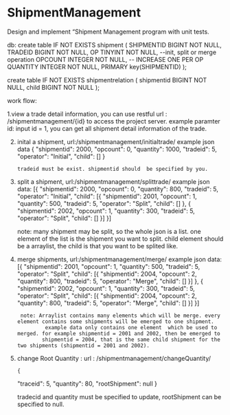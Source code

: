 
# ShipmentManagement
Design and implement “Shipment Management program with unit tests. 

db:
create table IF NOT EXISTS shipment
(
   SHIPMENTID BIGINT NOT NULL,
   TRADEID BIGINT NOT NULL,
   OP TINYINT NOT NULL, --init, split or merge operation
   OPCOUNT INTEGER NOT NULL, -- INCREASE ONE PER OP
   QUANTITY INTEGER NOT NULL,
   PRIMARY key(SHIPMENTID)
);

create table IF NOT EXISTS shipmentrelation
(
    shipmentid BIGINT NOT NULL,
    child BIGINT NOT NULL
);


work flow:

1.view a trade detail information, you can use restful url : /shipmentmanagement/{id} to access the project server.
   example paramter id:
            input  id = 1, you can get all shipment detail information of the trade.

2.  inital a shipment, url:/shipmentmanagement/initialtrade/
     example json data
          {
	"shipmentid": 2000,
	"opcount": 0,
	"quantity": 1000,
	"tradeid": 5,
	"operator": "Initial",
	"child": []
        }
    
        tradeid must be exist. shipmentid should  be specified by you.

3. split a shipment, url:/shipmentmanagement/splittrade/
    example json data:
        [{
	"shipmentid": 2000,
	"opcount": 0,
	"quantity": 800,
	"tradeid": 5,
	"operator": "Initial",
	"child": [{
		"shipmentid": 2001,
		"opcount": 1,
		"quantity": 500,
		"tradeid": 5,
		"operator": "Split",
		"child": []
	}, {
		"shipmentid": 2002,
		"opcount": 1,
		"quantity": 300,
		"tradeid": 5,
		"operator": "Split",
		"child": []
	}]
      }]

    note: many shipment may be split, so the whole json is a list. one element of the list is the shipment you want to split.
             child element should be a arraylist, the child is that you want to be splited like. 


4. merge shipments, url:/shipmentmanagement/merge/
     example json data:
            [{
	"shipmentid": 2001,
	"opcount": 1,
	"quantity": 500,
	"tradeid": 5,
	"operator": "Split",
	"child": [{
		"shipmentid": 2004,
		"opcount": 2,
		"quantity": 800,
		"tradeid": 5,
		"operator": "Merge",
		"child": []
	}]
	}, {
		"shipmentid": 2002,
		"opcount": 1,
		"quantity": 300,
		"tradeid": 5,
		"operator": "Split",
		"child": [{
			"shipmentid": 2004,
			"opcount": 2,
			"quantity": 800,
			"tradeid": 5,
			"operator": "Merge",
			"child": []
		}]
	}]
    
        note: Arraylist contains many elements which will be merge. every element contains some shipments will be emerged to one shipment.
                example data only contains one element  which be used to merged. for example shipmentid = 2001 and 2002, then be emerged to
               shipmentid = 2004, that is the same child shipment for the two shipments (shipmentid = 2001 and 2002).


5. change Root Quantity : url : /shipmentmanagement/changeQuantity/

       {
	"traceid": 5,
	"quantity": 80,
	"rootShipment": null
    }

    tradecid and quantity must be specified to update, rootShipment can be specified to null.

     
         

